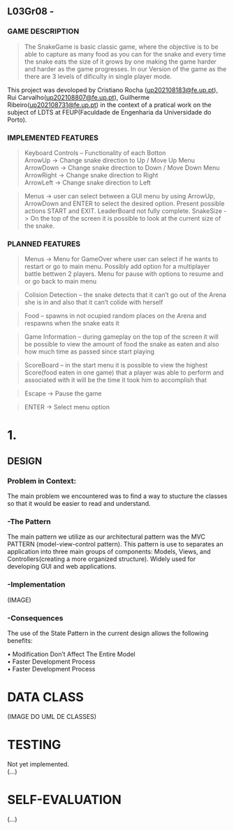 ## L03Gr08 - <PROJECT SnakeGameLDTS>

### GAME DESCRIPTION

> The SnakeGame is basic classic game, where the objective is to be able to capture as many food as you can for the snake and every time the snake eats the size of it grows by one making the game harder and harder as the game progresses. In our Version of the game as the there are 3 levels of dificulty in single player mode. 

This project was devoloped by Cristiano Rocha (up202108183@fe.up.pt), Rui Carvalho(up202108807@fe.up.pt), Guilherme Ribeiro(up202108731@fe.up.pt) in the context of a pratical work on the subject of LDTS at FEUP(Faculdade de Engenharia da Universidade do Porto).

### IMPLEMENTED FEATURES

>Keyboard Controls – Functionality of each Botton  
  >ArrowUp -> Change snake direction to Up / Move Up Menu  
  ArrowDown -> Change snake direction to Down / Move Down Menu  
  ArrowRight -> Change snake direction to Right  
  ArrowLeft -> Change snake direction to Left  
    
  >Menus -> user can select between a GUI menu by using ArrowUp, ArrowDown and ENTER to select the desired option. Present possible actions START and EXIT. LeaderBoard   not fully complete.
 SnakeSize -> On the top of the screen it is possible to look at the current size of the snake.




### PLANNED FEATURES

>Menus -> Menu for GameOver where user can select if he wants to restart or go to main menu. Possibly add option for a multiplayer battle bettwen 2 players. Menu for pause with options to resume and or go back to main menu  
  
>Colision Detection – the snake detects that it can’t go out of the Arena she is in and also that it can’t colide with herself  
  
> Food – spawns in not ocupied random places on the Arena and respawns when the snake eats it  
  
> Game Information – during gameplay on the top of the screen it will be possible to view the amount of food the snake as eaten and also how much time as passed since start playing  
  
> ScoreBoard – in the start menu it is possible to view the highest Score(food eaten in one game) that a player was able to perform and associated with it will be the time it took him to accomplish that  
  
> Escape -> Pause the game  
  
> ENTER -> Select menu option  


# 1.  
##  DESIGN

### Problem in Context:

The main problem we encountered was to find a way to stucture the classes so that it would be easier to read and understand.  
  
### -The Pattern  
The main pattern we utilize as our architectural pattern was the MVC PATTERN (model-view-control pattern). This pattern is use to separates an application into three main groups of components: Models, Views, and Controllers(creating a more organized structure). Widely used for developing GUI and web applications.  


### -Implementation  
(IMAGE)  
  
   
  
    
  
      
      
      
      
      
      
      
      
      
      
      
      
      
      
      
      
      
      
      
      
      
      
      

### -Consequences  

The use of the State Pattern in the current design allows the following benefits:  

• Modification Don’t Affect The Entire Model  
• Faster Development Process  
• Faster Development Process  





 


# DATA CLASS  
  
(IMAGE DO UML DE CLASSES)  
  
# TESTING  
Not yet implemented.  
(…)  
  

# SELF-EVALUATION
(…)
